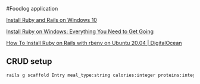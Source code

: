 #Foodlog application

[Install Ruby and Rails on Windows 10](https://stackify.com/install-ruby-on-windows-everything-you-need-to-get-going/)

[Install Ruby on Windows: Everything You Need to Get Going](https://stackify.com/install-ruby-on-windows-everything-you-need-to-get-going/)

[How To Install Ruby on Rails with rbenv on Ubuntu 20.04 | DigitalOcean](https://www.digitalocean.com/community/tutorials/how-to-install-ruby-on-rails-with-rbenv-on-ubuntu-20-04)

## CRUD setup

```bash
rails g scaffold Entry meal_type:string calories:integer proteins:integer carbohydrates:integer fats:integer
```
